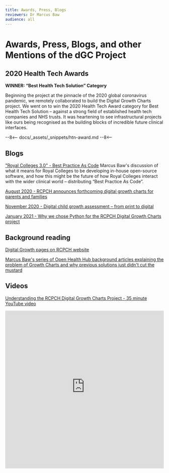 ```yaml
---
title: Awards, Press, Blogs
reviewers: Dr Marcus Baw
audience: all
---
```


# Awards, Press, Blogs, and other Mentions of the dGC Project

## 2020 Health Tech Awards

**WINNER: “Best Health Tech Solution” Category**

Beginning the project at the pinnacle of the 2020 global coronavirus pandemic, we remotely collaborated to build the Digital Growth Charts project. We went on to win the 2020 Health Tech Award category for Best Health Tech Solution – against a strong field of established health tech companies and NHS trusts. It was heartening to see infrastructural projects like ours being recognised as the building blocks of incredible future clinical interfaces.

--8<--
docs/_assets/_snippets/htn-award.md
--8<--

## Blogs

["Royal Colleges 3.0" - Best Practice As Code](https://marcus-baw.medium.com/royal-colleges-3-0-best-practice-as-code-7065bce821a7)
Marcus Baw's discussion of what it means for Royal Colleges to be developing in-house open-source software, and how this might be the future of how Royal Colleges interact with the wider clinical world – distributing “Best Practice As Code”.

[August 2020 - RCPCH announces forthcoming digital growth charts for parents and families](https://www.rcpch.ac.uk/news-events/news/rcpch-announces-forthcoming-digital-growth-charts-parents-families)

[November 2020 - Digital child growth assessment – from print to digital](https://www.rcpch.ac.uk/news-events/news/digital-child-growth-assessment-print-digital)

[January 2021 - Why we chose Python for the RCPCH Digital Growth Charts project](https://www.rcpch.ac.uk/news-events/news/why-we-chose-python-rcpch-digital-growth-charts-project)

## Background reading

[Digital Growth pages on RCPCH website](https://www.rcpch.ac.uk/resources/growth-charts/digital)

[Marcus Baw's series of Open Health Hub background articles explaining the problem of Growth Charts and why previous solutions just didn't cut the mustard](https://openhealthhub.org/t/centile-part-1-what-are-centiles)

## Videos

[Understanding the RCPCH Digital Growth Charts Project - 35 minute YouTube video](https://www.youtube.com/watch?v=TRKd38d7_1I)

<iframe width="100%" height="500px" src="https://www.youtube-nocookie.com/embed/TRKd38d7_1I" title="YouTube video player" frameborder="0" allow="accelerometer; autoplay; clipboard-write; encrypted-media; gyroscope; picture-in-picture" allowfullscreen></iframe>
